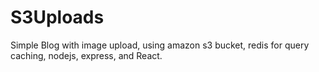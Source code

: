 # S3Uploads


Simple Blog with image upload, using amazon s3 bucket, redis for query caching, nodejs, express, and React.
